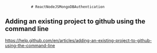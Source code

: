                # ReactNodeJSMongoDBAuthentication
 ## Adding an existing project to github using the command line
https://help.github.com/en/articles/adding-an-existing-project-to-github-using-the-command-line

